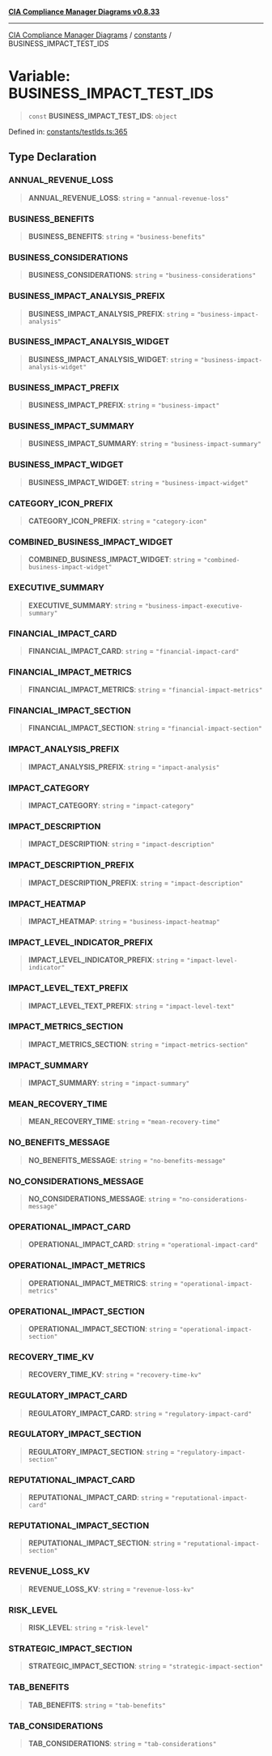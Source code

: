 [**CIA Compliance Manager Diagrams v0.8.33**](../../README.md)

***

[CIA Compliance Manager Diagrams](../../modules.md) / [constants](../README.md) / BUSINESS\_IMPACT\_TEST\_IDS

# Variable: BUSINESS\_IMPACT\_TEST\_IDS

> `const` **BUSINESS\_IMPACT\_TEST\_IDS**: `object`

Defined in: [constants/testIds.ts:365](https://github.com/Hack23/cia-compliance-manager/blob/1f4f2c51bc48d917eff1eb43881cee05d381f406/src/constants/testIds.ts#L365)

## Type Declaration

### ANNUAL\_REVENUE\_LOSS

> **ANNUAL\_REVENUE\_LOSS**: `string` = `"annual-revenue-loss"`

### BUSINESS\_BENEFITS

> **BUSINESS\_BENEFITS**: `string` = `"business-benefits"`

### BUSINESS\_CONSIDERATIONS

> **BUSINESS\_CONSIDERATIONS**: `string` = `"business-considerations"`

### BUSINESS\_IMPACT\_ANALYSIS\_PREFIX

> **BUSINESS\_IMPACT\_ANALYSIS\_PREFIX**: `string` = `"business-impact-analysis"`

### BUSINESS\_IMPACT\_ANALYSIS\_WIDGET

> **BUSINESS\_IMPACT\_ANALYSIS\_WIDGET**: `string` = `"business-impact-analysis-widget"`

### BUSINESS\_IMPACT\_PREFIX

> **BUSINESS\_IMPACT\_PREFIX**: `string` = `"business-impact"`

### BUSINESS\_IMPACT\_SUMMARY

> **BUSINESS\_IMPACT\_SUMMARY**: `string` = `"business-impact-summary"`

### BUSINESS\_IMPACT\_WIDGET

> **BUSINESS\_IMPACT\_WIDGET**: `string` = `"business-impact-widget"`

### CATEGORY\_ICON\_PREFIX

> **CATEGORY\_ICON\_PREFIX**: `string` = `"category-icon"`

### COMBINED\_BUSINESS\_IMPACT\_WIDGET

> **COMBINED\_BUSINESS\_IMPACT\_WIDGET**: `string` = `"combined-business-impact-widget"`

### EXECUTIVE\_SUMMARY

> **EXECUTIVE\_SUMMARY**: `string` = `"business-impact-executive-summary"`

### FINANCIAL\_IMPACT\_CARD

> **FINANCIAL\_IMPACT\_CARD**: `string` = `"financial-impact-card"`

### FINANCIAL\_IMPACT\_METRICS

> **FINANCIAL\_IMPACT\_METRICS**: `string` = `"financial-impact-metrics"`

### FINANCIAL\_IMPACT\_SECTION

> **FINANCIAL\_IMPACT\_SECTION**: `string` = `"financial-impact-section"`

### IMPACT\_ANALYSIS\_PREFIX

> **IMPACT\_ANALYSIS\_PREFIX**: `string` = `"impact-analysis"`

### IMPACT\_CATEGORY

> **IMPACT\_CATEGORY**: `string` = `"impact-category"`

### IMPACT\_DESCRIPTION

> **IMPACT\_DESCRIPTION**: `string` = `"impact-description"`

### IMPACT\_DESCRIPTION\_PREFIX

> **IMPACT\_DESCRIPTION\_PREFIX**: `string` = `"impact-description"`

### IMPACT\_HEATMAP

> **IMPACT\_HEATMAP**: `string` = `"business-impact-heatmap"`

### IMPACT\_LEVEL\_INDICATOR\_PREFIX

> **IMPACT\_LEVEL\_INDICATOR\_PREFIX**: `string` = `"impact-level-indicator"`

### IMPACT\_LEVEL\_TEXT\_PREFIX

> **IMPACT\_LEVEL\_TEXT\_PREFIX**: `string` = `"impact-level-text"`

### IMPACT\_METRICS\_SECTION

> **IMPACT\_METRICS\_SECTION**: `string` = `"impact-metrics-section"`

### IMPACT\_SUMMARY

> **IMPACT\_SUMMARY**: `string` = `"impact-summary"`

### MEAN\_RECOVERY\_TIME

> **MEAN\_RECOVERY\_TIME**: `string` = `"mean-recovery-time"`

### NO\_BENEFITS\_MESSAGE

> **NO\_BENEFITS\_MESSAGE**: `string` = `"no-benefits-message"`

### NO\_CONSIDERATIONS\_MESSAGE

> **NO\_CONSIDERATIONS\_MESSAGE**: `string` = `"no-considerations-message"`

### OPERATIONAL\_IMPACT\_CARD

> **OPERATIONAL\_IMPACT\_CARD**: `string` = `"operational-impact-card"`

### OPERATIONAL\_IMPACT\_METRICS

> **OPERATIONAL\_IMPACT\_METRICS**: `string` = `"operational-impact-metrics"`

### OPERATIONAL\_IMPACT\_SECTION

> **OPERATIONAL\_IMPACT\_SECTION**: `string` = `"operational-impact-section"`

### RECOVERY\_TIME\_KV

> **RECOVERY\_TIME\_KV**: `string` = `"recovery-time-kv"`

### REGULATORY\_IMPACT\_CARD

> **REGULATORY\_IMPACT\_CARD**: `string` = `"regulatory-impact-card"`

### REGULATORY\_IMPACT\_SECTION

> **REGULATORY\_IMPACT\_SECTION**: `string` = `"regulatory-impact-section"`

### REPUTATIONAL\_IMPACT\_CARD

> **REPUTATIONAL\_IMPACT\_CARD**: `string` = `"reputational-impact-card"`

### REPUTATIONAL\_IMPACT\_SECTION

> **REPUTATIONAL\_IMPACT\_SECTION**: `string` = `"reputational-impact-section"`

### REVENUE\_LOSS\_KV

> **REVENUE\_LOSS\_KV**: `string` = `"revenue-loss-kv"`

### RISK\_LEVEL

> **RISK\_LEVEL**: `string` = `"risk-level"`

### STRATEGIC\_IMPACT\_SECTION

> **STRATEGIC\_IMPACT\_SECTION**: `string` = `"strategic-impact-section"`

### TAB\_BENEFITS

> **TAB\_BENEFITS**: `string` = `"tab-benefits"`

### TAB\_CONSIDERATIONS

> **TAB\_CONSIDERATIONS**: `string` = `"tab-considerations"`
